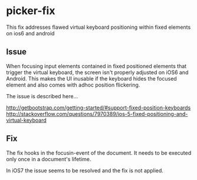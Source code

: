 picker-fix
==========

This fix addresses flawed virtual keyboard positioning within fixed elements on ios6 and android 

Issue
-----

When focusing input elements contained in fixed positioned elements that trigger the virtual keyboard, the screen isn't properly adjusted on iOS6 and Android. 
This makes the UI inusable if the keyboard hides the focused element and also comes with adhoc position flickering.  

The issue is described here...

http://getbootstrap.com/getting-started/#support-fixed-position-keyboards
http://stackoverflow.com/questions/7970389/ios-5-fixed-positioning-and-virtual-keyboard

Fix
-----------------
The fix hooks in the focusin-event of the document. 
It needs to be executed only once in a document's lifetime. 

In iOS7 the issue seems to be resolved and the fix is not applied.